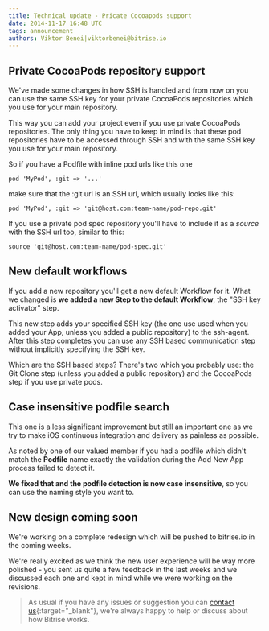 ```yaml
---
title: Technical update - Pricate Cocoapods support
date: 2014-11-17 16:48 UTC
tags: announcement
authors: Viktor Benei|viktorbenei@bitrise.io
---
```


## Private CocoaPods repository support

We've made some changes in how SSH is handled and from now on
you can use the same SSH key for your private CocoaPods
repositories which you use for your main repository.

This way you can add your project even if you use private
CocoaPods repositories. The only thing you have to
keep in mind is that these pod repositories have to be accessed
through SSH and with the same SSH key you use for your main
repository.

So if you have a Podfile with inline pod urls like
this one

    pod 'MyPod', :git => '...'

make sure that the :git url is an SSH url, 
which usually looks like this:

    pod 'MyPod', :git => 'git@host.com:team-name/pod-repo.git'

If you use a private pod spec repository you'll have to
include it as a *source* with the SSH url too, similar to this:

    source 'git@host.com:team-name/pod-spec.git'


## New default workflows

If you add a new repository you'll get a new default Workflow
for it. What we changed is **we added a new Step to the
default Workflow**, the "SSH key activator" step.

This new step adds your specified SSH key (the one use
used when you added your App, unless you added a public repository)
to the ssh-agent. After this step
completes you can use any SSH based communication step
without implicitly specifying the SSH key.

Which are the SSH based steps? There's two which you
probably use: the Git Clone step (unless you added
a public repository) and the CocoaPods step if
you use private pods.


## Case insensitive podfile search

This one is a less significant improvement but still
an important one as we try to make iOS continuous
integration and delivery as painless as possible.

As noted by one of our valued member
if you had a podfile which didn't match the **Podfile**
name exactly the validation during the Add New App process
failed to detect it.

**We fixed that and the podfile detection is now case
insensitive**, so you can use the naming style you want to.


## New design coming soon

We're working on a complete redesign which will be
pushed to bitrise.io in the coming weeks.

We're really excited as we think the new user experience
will be way more polished - you sent us quite a few
feedback in the last weeks and we discussed each one
and kept in mind while we were working on the revisions.

> As usual if you have any issues or suggestion
> you can [contact us](http://www.bitrise.io/contact){:target="_blank"},
> we're always happy to help
> or discuss about how Bitrise works.
